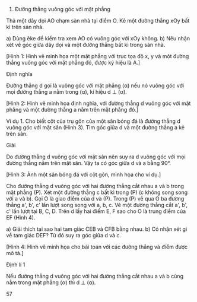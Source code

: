 1. Đường thẳng vuông góc với mặt phẳng

Thả một dây dọi AO chạm sàn nhà tại điểm O.
Kẻ một đường thẳng xOy bất kì trên sàn nhà.

a) Dùng êke để kiểm tra xem AO có vuông góc
với xOy không.
b) Nêu nhận xét về góc giữa dây dọi và một đường
thẳng bất kì trong sàn nhà.

[Hình 1: Hình vẽ minh họa một mặt phẳng với trục tọa độ x, y và một đường thẳng vuông góc với mặt phẳng đó, được ký hiệu là A.]

Định nghĩa

Đường thẳng d gọi là vuông góc với mặt phẳng (α) nếu nó
vuông góc với mọi đường thẳng a nằm trong (α), kí hiệu
d ⊥ (α).

[Hình 2: Hình vẽ minh họa định nghĩa, với đường thẳng d vuông góc với mặt phẳng và một đường thẳng a nằm trên mặt phẳng đó.]

Ví dụ 1. Cho biết cột của trụ gôn của một sân bóng đá
là đường thẳng d vuông góc với mặt sân (Hình 3).
Tìm góc giữa d và một đường thẳng a kẻ trên sân.

Giải

Do đường thẳng d vuông góc với mặt sân nên suy ra
d vuông góc với mọi đường thẳng nằm trên mặt sân.
Vậy ta có góc giữa d và a bằng 90°.

[Hình 3: Ảnh một sân bóng đá với cột gôn, minh họa cho ví dụ.]

Cho đường thẳng d vuông góc với hai đường thẳng
cắt nhau a và b trong mặt phẳng (P). Xét một đường
thẳng c bất kì trong (P) (c không song song với a
và b). Gọi O là giao điểm của d và (P). Trong (P) vẽ
qua O ba đường thẳng a', b', c' lần lượt song song
với a, b, c. Vẽ một đường thẳng cắt a', b', c' lần lượt
tại B, C, D. Trên d lấy hai điểm E, F sao cho O là
trung điểm của EF (Hình 4).

a) Giải thích tại sao hai tam giác CEB và CFB bằng nhau.
b) Có nhận xét gì về tam giác DEF? Từ đó suy ra góc giữa d và c.

[Hình 4: Hình vẽ minh họa cho bài toán với các đường thẳng và điểm được mô tả.]

Định lí 1

Nếu đường thẳng d vuông góc với hai đường thẳng cắt nhau a và b cùng nằm trong
mặt phẳng (α) thì d ⊥ (α).

57